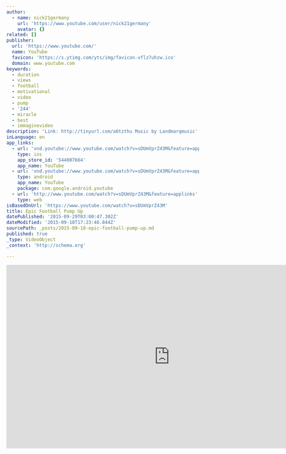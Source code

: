 ```yaml
---
author:
  - name: nick21germany
    url: 'https://www.youtube.com/user/nick21germany'
    avatar: {}
related: []
publisher:
  url: 'https://www.youtube.com/'
  name: YouTube
  favicon: 'https://s.ytimg.com/yts/img/favicon-vflz7uhzw.ico'
  domain: www.youtube.com
keywords:
  - duration
  - views
  - football
  - motivational
  - video
  - pump
  - '244'
  - miracle
  - best
  - immaginevideo
description: 'Link: http://tinyurl.com/a6tzthu Music by Landmarqmusic'
inLanguage: en
app_links:
  - url: 'vnd.youtube://www.youtube.com/watch?v=sDUmVprZ43M&feature=applinks'
    type: ios
    app_store_id: '544007664'
    app_name: YouTube
  - url: 'vnd.youtube://www.youtube.com/watch?v=sDUmVprZ43M&feature=applinks'
    type: android
    app_name: YouTube
    package: com.google.android.youtube
  - url: 'http://www.youtube.com/watch?v=sDUmVprZ43M&feature=applinks'
    type: web
isBasedOnUrl: 'https://www.youtube.com/watch?v=sDUmVprZ43M'
title: Epic Football Pump Up
datePublished: '2015-09-29T03:00:47.302Z'
dateModified: '2015-09-18T17:23:46.844Z'
sourcePath: _posts/2015-09-18-epic-football-pump-up.md
published: true
_type: VideoObject
_context: 'http://schema.org'

---
```

<iframe src="https://cdn.embedly.com/widgets/media.html?src=https%3A%2F%2Fwww.youtube.com%2Fembed%2FsDUmVprZ43M%3Ffeature%3Doembed&amp;url=https%3A%2F%2Fwww.youtube.com%2Fwatch%3Fv%3DsDUmVprZ43M&amp;image=https%3A%2F%2Fi.ytimg.com%2Fvi%2FsDUmVprZ43M%2Fhqdefault.jpg&amp;key=b7d04c9b404c499eba89ee7072e1c4f7&amp;type=text%2Fhtml&amp;schema=youtube" width="854" height="480" scrolling="no" frameborder="0" allowfullscreen="allowfullscreen" style=""></iframe>